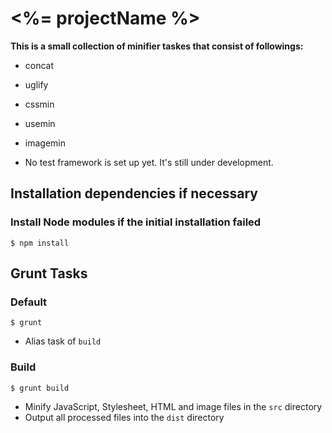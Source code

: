# <%= projectName %>

**This is a small collection of minifier taskes that consist of followings:**

- concat
- uglify
- cssmin
- usemin
- imagemin

- No test framework is set up yet. It's still under development.

## Installation dependencies if necessary

### Install Node modules if the initial installation failed

```
$ npm install
```

## Grunt Tasks

### Default

```
$ grunt
```

- Alias task of `build`

### Build

```
$ grunt build
```

- Minify JavaScript, Stylesheet, HTML and image files in the `src` directory
- Output all processed files into the `dist` directory
